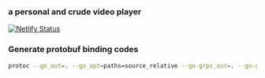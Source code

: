 ### a personal and crude video player
[![Netlify Status](https://api.netlify.com/api/v1/badges/e89a1f25-577d-4bd8-9f1e-6de56bf9c040/deploy-status)](https://app.netlify.com/sites/sociosarbis-media-player/deploys)


### Generate protobuf binding codes
```bash
protoc --go_out=. --go_opt=paths=source_relative --go-grpc_out=. --go-grpc_opt=paths=source_relative <PROTO_FILES...>
```
